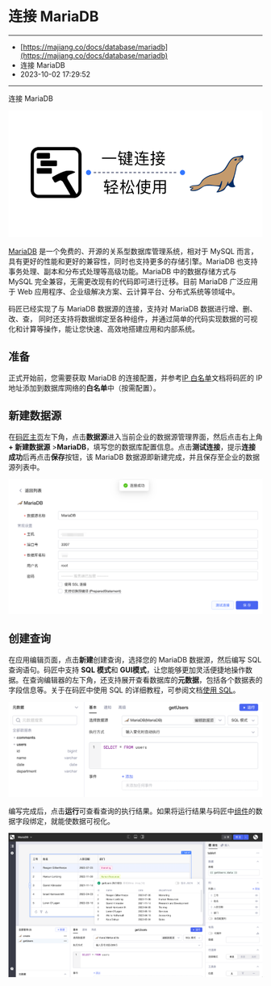 # 连接 MariaDB

---

* [https://majiang.co/docs/database/mariadb](https://majiang.co/docs/database/mariadb)
* 连接 MariaDB
* 2023-10-02 17:29:52

---

连接 MariaDB

​![](assets/5-20231002172952-45sty8i.png)​

[MariaDB](https://mariadb.org/) 是一个免费的、开源的关系型数据库管理系统，相对于 MySQL 而言，具有更好的性能和更好的兼容性，同时也支持更多的存储引擎。MariaDB 也支持事务处理、副本和分布式处理等高级功能。MariaDB 中的数据存储方式与 MySQL 完全兼容，无需更改现有的代码即可进行迁移。目前 MariaDB 广泛应用于 Web 应用程序、企业级解决方案、云计算平台、分布式系统等领域中。

码匠已经实现了与 MariaDB 数据源的连接，支持对 MariaDB 数据进行增、删、改、查， 同时还支持将数据绑定至各种组件，并通过简单的代码实现数据的可视化和计算等操作，能让您快速、高效地搭建应用和内部系统。

## 准备

正式开始前，您需要获取 MariaDB 的连接配置，并参考[IP 白名单](https://majiang.co/docs/ip-allowlist)文档将码匠的 IP 地址添加到数据库网络的**白名单**中（按需配置）。

## 新建数据源

在[码匠主页](https://cloud.majiang.co/apps)左下角，点击**数据源**进入当前企业的数据源管理界面，然后点击右上角 **+ 新建数据源** > ​**MariaDB**​，填写您的数据库配置信息。点击​**测试连接**​，提示**连接成功**后再点击**保存**按钮，该 MariaDB 数据源即新建完成，并且保存至企业的数据源列表中。

​![](assets/2-20231002172952-anxi3v7.png)​

## 创建查询

在应用编辑页面，点击**新建**创建查询，选择您的 MariaDB 数据源，然后编写 SQL 查询语句。码匠中支持 **SQL 模式**和 **GUI模式**​，让您能够更加灵活便捷地操作数据。在查询编辑器的左下角，还支持展开查看数据库的​**元数据**​，包括各个数据表的字段信息等。关于在码匠中使用 SQL 的详细教程，可参阅文档[使用 SQL](https://majiang.co/docs/using-sql)。

​![](assets/3-20231002172952-i5l7zxr.png)​

编写完成后，点击**运行**可查看查询的执行结果。如果将运行结果与码匠中[组件](https://majiang.co/docs/component-guides)的数据字段绑定，就能使数据可视化。

​![](assets/4-20231002172952-i9lcnnz.png)​
